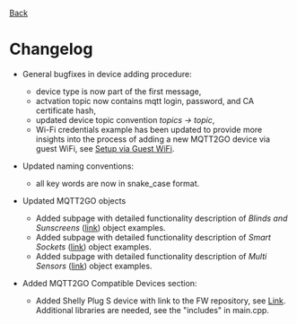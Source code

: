 [Back](./index.md)

# Changelog

* General bugfixes in device adding procedure:
	* device type is now part of the first message,
	* actvation topic now contains mqtt login, password, and CA certificate hash,
	* updated device topic convention _topics -> topic_,
	* Wi-Fi credentials example has been updated to provide more insights into the process of adding a new MQTT2GO device via guest WiFi, see [Setup via Guest WiFi](./add-wifi.md).

* Updated naming conventions:
	* all key words are now in snake_case format.

* Updated MQTT2GO objects
	* Added subpage with detailed functionality description of _Blinds and Sunscreens_ ([link](./examples/blinds.md)) object examples.
	* Added subpage with detailed functionality description of _Smart Sockets_ ([link](./examples/sockets.md)) object examples. 
	* Added subpage with detailed functionality description of _Multi Sensors_ ([link](./examples/multi_sensors.md)) object examples. 


* Added MQTT2GO Compatible Devices section:
	* Added Shelly Plug S device with link to the FW repository, see [Link](https://github.com/mqtt2go/devices). Additional libraries are needed, see the "includes" in main.cpp.

